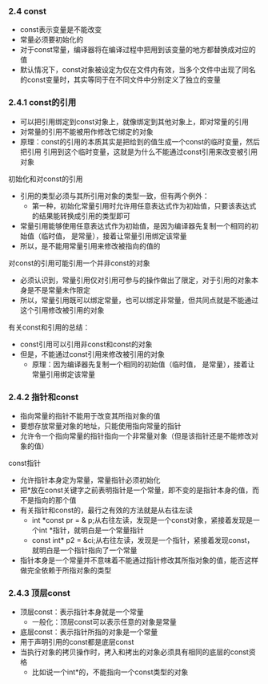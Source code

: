 ### 2.4 const

- const表示变量是不能改变
- 常量必须要初始化的
- 对于const常量，编译器将在编译过程中把用到该变量的地方都替换成对应的值
- 默认情况下，const对象被设定为仅在文件内有效，当多个文件中出现了同名的const变量时，其实等同于在不同文件中分别定义了独立的变量







### 2.4.1 const的引用

- 可以把引用绑定到const对象上，就像绑定到其他对象上，即对常量的引用
- 对常量的引用不能被用作修改它绑定的对象
- 原理：const的引用的本质其实是把给到的值生成一个const的临时变量，然后把引用 引用到这个临时变量，这就是为什么不能通过const引用来改变被引用对象



初始化和对const的引用

- 引用的类型必须与其所引用对象的类型一致，但有两个例外：
  - 第一种，初始化常量引用时允许用任意表达式作为初始值，只要该表达式的结果能转换成引用的类型即可
- 常量引用能够使用任意表达式作为初始值，是因为编译器先复制一个相同的初始值（临时值， 是常量），接着让常量引用绑定该常量
- 所以，是不能用常量引用来修改被指向的值的



对const的引用可能引用一个并非const的对象

- 必须认识到，常量引用仅对引用可参与的操作做出了限定，对于引用的对象本身是不是常量未作限定
- 所以，常量引用既可以绑定常量，也可以绑定非常量，但共同点就是不能通过这个引用修改被引用的对象



有关const和引用的总结：

- const引用可以引用非const和const的对象
- 但是，不能通过const引用来修改被引用的对象
  - 原理：因为编译器先复制一个相同的初始值（临时值， 是常量），接着让常量引用绑定该常量











### 2.4.2 指针和const

- 指向常量的指针不能用于改变其所指对象的值
- 要想存放常量对象的地址，只能使用指向常量的指针
- 允许令一个指向常量的指针指向一个非常量对象（但是该指针还是不能修改对象的值）



const指针

- 允许指针本身定为常量，常量指针必须初始化
- 把*放在const关键字之前表明指针是一个常量，即不变的是指针本身的值，而不是指向的那个值
- 有关指针和const的，最行之有效的方法就是从右往左读
  - int *const pr = & p;从右往左读，发现是一个const对象，紧接着发现是一个int *指针，就明白是一个常量指针
  - const int* p2 = &ci;从右往左读，发现是一个指针，紧接着发现const，就明白是一个指针指向了一个常量
- 指针本身是一个常量并不意味着不能通过指针修改其所指对象的值，能否这样做完全依赖于所指对象的类型



### 2.4.3 顶层const

- 顶层const：表示指针本身就是一个常量
  - 一般化：顶层const可以表示任意的对象是常量
- 底层const：表示指针所指的对象是一个常量
- 用于声明引用的const都是底层const
- 当执行对象的拷贝操作时，拷入和拷出的对象必须具有相同的底层的const资格
  - 比如说一个int*的，不能指向一个const类型的对象